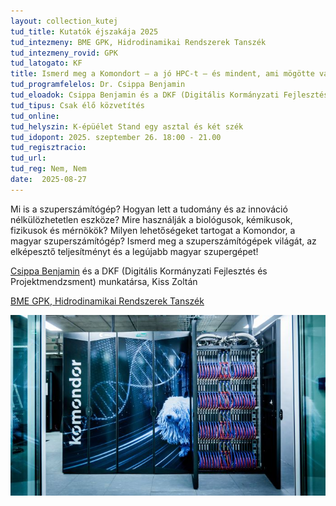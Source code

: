 ```yaml
---
layout: collection_kutej
tud_title: Kutatók éjszakája 2025
tud_intezmeny: BME GPK, Hidrodinamikai Rendszerek Tanszék
tud_intezmeny_rovid: GPK
tud_latogato: KF
title: Ismerd meg a Komondort – a jó HPC-t – és mindent, ami mögötte van
tud_programfelelos: Dr. Csippa Benjamin
tud_eloadok: Csippa Benjamin és a DKF (Digitális Kormányzati Fejlesztés és Projektmendzsment) munkatársa, Kiss Zoltán
tud_tipus: Csak élő közvetítés
tud_online: 
tud_helyszin: K-épüélet Stand egy asztal és két szék
tud_idopont: 2025. szeptember 26. 18:00 - 21.00
tud_regisztracio: 
tud_url: 
tud_reg: Nem, Nem
date:  2025-08-27
---
```


Mi is a szuperszámítógép? Hogyan lett a tudomány és az innováció nélkülözhetetlen eszköze? Mire használják a biológusok, kémikusok, fizikusok és mérnökök? Milyen lehetőségeket tartogat a Komondor, a magyar szuperszámítógép?
Ismerd meg a szuperszámítógépek világát, az elképesztő teljesítményt és a legújabb magyar szupergépet! 

[Csippa Benjamin](https://www.hds.bme.hu/tanszek.php?sm=2&lang=HU) és a DKF (Digitális Kormányzati Fejlesztés és Projektmendzsment) munkatársa, Kiss Zoltán

[BME GPK, Hidrodinamikai Rendszerek Tanszék](https://www.hds.bme.hu/tanszek.php)

![Ismerd meg a Komondort – a jó HPC-t – és mindent, ami mögötte van](../2025/images/ismerd-meg-a-komondort-a-jo-hpc-t-es-mindent-ami-mogotte-van.jpg)
